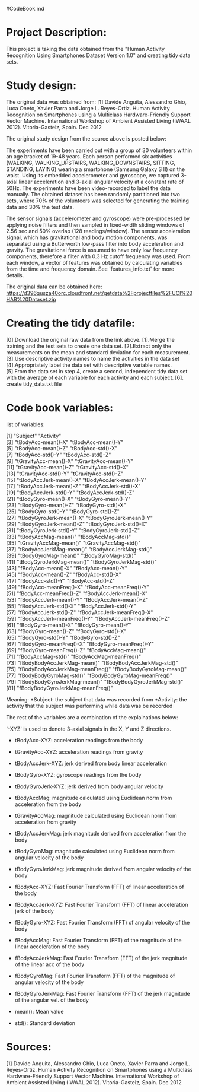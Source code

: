 #CodeBook.md

Project Description:
================================================================
This project is taking the data obtained from the "Human Activity Recognition Using Smartphones Dataset Version 1.0" and creating tidy data sets.

Study design:
================================================================
The original data was obtained from:
[1] Davide Anguita, Alessandro Ghio, Luca Oneto, Xavier Parra and Jorge L. Reyes-Ortiz. Human Activity Recognition on Smartphones using a Multiclass Hardware-Friendly Support Vector Machine. International Workshop of Ambient Assisted Living (IWAAL 2012). Vitoria-Gasteiz, Spain. Dec 2012

The original study design from the source above is posted below:

The experiments have been carried out with a group of 30 volunteers within an age bracket of 19-48 years. Each person performed six activities (WALKING, WALKING_UPSTAIRS, WALKING_DOWNSTAIRS, SITTING, STANDING, LAYING) wearing a smartphone (Samsung Galaxy S II) on the waist. Using its embedded accelerometer and gyroscope, we captured 3-axial linear acceleration and 3-axial angular velocity at a constant rate of 50Hz. The experiments have been video-recorded to label the data manually. The obtained dataset has been randomly partitioned into two sets, where 70% of the volunteers was selected for generating the training data and 30% the test data. 

The sensor signals (accelerometer and gyroscope) were pre-processed by applying noise filters and then sampled in fixed-width sliding windows of 2.56 sec and 50% overlap (128 readings/window). The sensor acceleration signal, which has gravitational and body motion components, was separated using a Butterworth low-pass filter into body acceleration and gravity. The gravitational force is assumed to have only low frequency components, therefore a filter with 0.3 Hz cutoff frequency was used. From each window, a vector of features was obtained by calculating variables from the time and frequency domain. See 'features_info.txt' for more details.

The original data can be obtained here:
https://d396qusza40orc.cloudfront.net/getdata%2Fprojectfiles%2FUCI%20HAR%20Dataset.zip 

Creating the tidy datafile:
=================================================================
[0].Download the original raw data from the link above.
[1].Merge the training and the test sets to create one data set.
[2].Extract only the measurements on the mean and standard deviation for each measurement. 
[3].Use descriptive activity names to name the activities in the data set
[4].Appropriately label the data set with descriptive variable names. 
[5].From the data set in step 4, create a second, independent tidy data set with the average of each variable for each activity and each subject.
[6]. create tidy_data.txt file

Code book variables:
==============================================================
  list of variables:

 [1] "Subject"                         "Activity"                       
 [3] "tBodyAcc-mean()-X"               "tBodyAcc-mean()-Y"              
 [5] "tBodyAcc-mean()-Z"               "tBodyAcc-std()-X"               
 [7] "tBodyAcc-std()-Y"                "tBodyAcc-std()-Z"               
 [9] "tGravityAcc-mean()-X"            "tGravityAcc-mean()-Y"           
[11] "tGravityAcc-mean()-Z"            "tGravityAcc-std()-X"            
[13] "tGravityAcc-std()-Y"             "tGravityAcc-std()-Z"            
[15] "tBodyAccJerk-mean()-X"           "tBodyAccJerk-mean()-Y"          
[17] "tBodyAccJerk-mean()-Z"           "tBodyAccJerk-std()-X"           
[19] "tBodyAccJerk-std()-Y"            "tBodyAccJerk-std()-Z"           
[21] "tBodyGyro-mean()-X"              "tBodyGyro-mean()-Y"             
[23] "tBodyGyro-mean()-Z"              "tBodyGyro-std()-X"              
[25] "tBodyGyro-std()-Y"               "tBodyGyro-std()-Z"              
[27] "tBodyGyroJerk-mean()-X"          "tBodyGyroJerk-mean()-Y"         
[29] "tBodyGyroJerk-mean()-Z"          "tBodyGyroJerk-std()-X"          
[31] "tBodyGyroJerk-std()-Y"           "tBodyGyroJerk-std()-Z"          
[33] "tBodyAccMag-mean()"              "tBodyAccMag-std()"              
[35] "tGravityAccMag-mean()"           "tGravityAccMag-std()"           
[37] "tBodyAccJerkMag-mean()"          "tBodyAccJerkMag-std()"          
[39] "tBodyGyroMag-mean()"             "tBodyGyroMag-std()"             
[41] "tBodyGyroJerkMag-mean()"         "tBodyGyroJerkMag-std()"         
[43] "fBodyAcc-mean()-X"               "fBodyAcc-mean()-Y"              
[45] "fBodyAcc-mean()-Z"               "fBodyAcc-std()-X"               
[47] "fBodyAcc-std()-Y"                "fBodyAcc-std()-Z"               
[49] "fBodyAcc-meanFreq()-X"           "fBodyAcc-meanFreq()-Y"          
[51] "fBodyAcc-meanFreq()-Z"           "fBodyAccJerk-mean()-X"          
[53] "fBodyAccJerk-mean()-Y"           "fBodyAccJerk-mean()-Z"          
[55] "fBodyAccJerk-std()-X"            "fBodyAccJerk-std()-Y"           
[57] "fBodyAccJerk-std()-Z"            "fBodyAccJerk-meanFreq()-X"      
[59] "fBodyAccJerk-meanFreq()-Y"       "fBodyAccJerk-meanFreq()-Z"      
[61] "fBodyGyro-mean()-X"              "fBodyGyro-mean()-Y"             
[63] "fBodyGyro-mean()-Z"              "fBodyGyro-std()-X"              
[65] "fBodyGyro-std()-Y"               "fBodyGyro-std()-Z"              
[67] "fBodyGyro-meanFreq()-X"          "fBodyGyro-meanFreq()-Y"         
[69] "fBodyGyro-meanFreq()-Z"          "fBodyAccMag-mean()"             
[71] "fBodyAccMag-std()"               "fBodyAccMag-meanFreq()"         
[73] "fBodyBodyAccJerkMag-mean()"      "fBodyBodyAccJerkMag-std()"      
[75] "fBodyBodyAccJerkMag-meanFreq()"  "fBodyBodyGyroMag-mean()"        
[77] "fBodyBodyGyroMag-std()"          "fBodyBodyGyroMag-meanFreq()"    
[79] "fBodyBodyGyroJerkMag-mean()"     "fBodyBodyGyroJerkMag-std()"     
[81] "fBodyBodyGyroJerkMag-meanFreq()"

  Meaning: 
  *Subject: the subject that data was recorded from
  *Activity: the activity that the subject was performing while data was be recorded

  The rest of the variables are a combination of the explainations below:
  
  '-XYZ' is used to denote 3-axial signals in the X, Y and Z directions.

  - tBodyAcc-XYZ:      acceleration readings from the body
  - tGravityAcc-XYZ:   acceleration readings from gravity
  - tBodyAccJerk-XYZ:  jerk derived from body linear acceleration
  - tBodyGyro-XYZ:     gyroscope readings from the body
  - tBodyGyroJerk-XYZ: jerk derived from body angular velocity
  - tBodyAccMag:       magnitude calculated using Euclidean norm from acceleration from the body
  - tGravityAccMag:    magnitude calculated using Euclidean norm from acceleration from gravity
  - tBodyAccJerkMag:   jerk magnitude derived from acceleration from the body
  - tBodyGyroMag:      magnitude calculated using Euclidean norm from angular velocity of the body
  - tBodyGyroJerkMag:  jerk magnitude derived from angular velocity of the body
  - fBodyAcc-XYZ:      Fast Fourier Transform (FFT) of linear acceleration of the body
  - fBodyAccJerk-XYZ:  Fast Fourier Transform (FFT) of linear acceleration jerk of the body
  - fBodyGyro-XYZ:     Fast Fourier Transform (FFT) of angular velocity of the body
  - fBodyAccMag:       Fast Fourier Transform (FFT) of the magnitude of the linear acceleration of the body
  - fBodyAccJerkMag:   Fast Fourier Transform (FFT) of the jerk magnitude of the linear acc of the body
  - fBodyGyroMag:      Fast Fourier Transform (FFT) of the magnitude of angular velocity of the body 
  - fBodyGyroJerkMag:  Fast Fourier Transform (FFT) of the jerk magnitude of the angular vel. of the body
  
  - mean(): Mean value
  - std(): Standard deviation
 
Sources:
=================================================================================================  
[1] Davide Anguita, Alessandro Ghio, Luca Oneto, Xavier Parra and Jorge L. Reyes-Ortiz. Human Activity Recognition on Smartphones using a Multiclass Hardware-Friendly Support Vector Machine. International Workshop of Ambient Assisted Living (IWAAL 2012). Vitoria-Gasteiz, Spain. Dec 2012